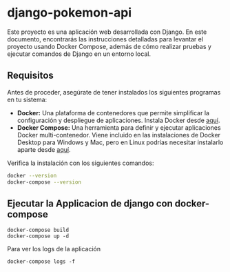 # django-pokemon-api

Este proyecto es una aplicación web desarrollada con Django. En este documento, encontrarás las instrucciones detalladas para levantar el proyecto usando Docker Compose, además de cómo realizar pruebas y ejecutar comandos de Django en un entorno local.

## Requisitos
Antes de proceder, asegúrate de tener instalados los siguientes programas en tu sistema:

- **Docker:** Una plataforma de contenedores que permite simplificar la configuración y despliegue de aplicaciones. Instala Docker desde [aquí](https://www.docker.com/get-started).
- **Docker Compose:** Una herramienta para definir y ejecutar aplicaciones Docker multi-contenedor. Viene incluido en las instalaciones de Docker Desktop para Windows y Mac, pero en Linux podrías necesitar instalarlo aparte desde [aquí](https://docs.docker.com/compose/install/).

Verifica la instalación con los siguientes comandos:

```bash
docker --version
docker-compose --version
```

## Ejecutar la Applicacion de django con docker-compose

```
docker-compose build
docker-compose up -d
```
 Para ver los logs de la aplicación 
```
docker-compose logs -f
```



